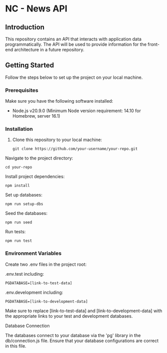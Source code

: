 # NC - News API

## Introduction

This repository contains an API that interacts with application data programmatically. The API will be used to provide information for the front-end architecture in a future repository.

## Getting Started

Follow the steps below to set up the project on your local machine.

### Prerequisites

Make sure you have the following software installed:

- Node.js v20.9.0 (Minimum Node version requirement: 14.10 for Homebrew, server 16.1)

### Installation

1. Clone this repository to your local machine:

   ```
   git clone https://github.com/your-username/your-repo.git

   ```
   
Navigate to the project directory:

```
cd your-repo
```

Install project dependencies:

```
npm install
```

Set up databases:

```
npm run setup-dbs
```

Seed the databases:

```
npm run seed
```

Run tests:

```
npm run test
```

### Environment Variables

Create two .env files in the project root:

.env.test including:

```
PGDATABASE=[link-to-test-data]
```

.env.development including:

```
PGDATABASE=[link-to-development-data]
```

Make sure to replace [link-to-test-data] and [link-to-development-data] with the appropriate links to your test and development databases.

Database Connection

The databases connect to your database via the 'pg' library in the db/connection.js file. Ensure that your database configurations are correct in this file.

